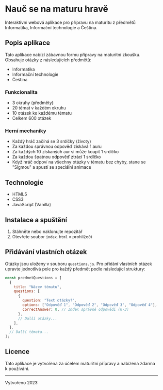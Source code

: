 # Nauč se na maturu hravě

Interaktivní webová aplikace pro přípravu na maturitu z předmětů Informatika, Informační technologie a Čeština.

## Popis aplikace

Tato aplikace nabízí zábavnou formu přípravy na maturitní zkoušku. Obsahuje otázky z následujících předmětů:

- Informatika
- Informační technologie
- Čeština

### Funkcionalita

- 3 okruhy (předměty)
- 20 témat v každém okruhu
- 10 otázek ke každému tématu
- Celkem 600 otázek

### Herní mechaniky

- Každý hráč začíná se 3 srdíčky (životy)
- Za každou správnou odpověď získává 1 auru
- Za každých 10 získaných aur si může koupit 1 srdíčko
- Za každou špatnou odpověď ztrácí 1 srdíčko
- Když hráč odpoví na všechny otázky v tématu bez chyby, stane se "Sigmou" a spustí se speciální animace

## Technologie

- HTML5
- CSS3
- JavaScript (Vanilla)

## Instalace a spuštění

1. Stáhněte nebo naklonujte repozitář
2. Otevřete soubor `index.html` v prohlížeči

## Přidávání vlastních otázek

Otázky jsou uloženy v souboru `questions.js`. Pro přidání vlastních otázek upravte jednotlivá pole pro každý předmět podle následující struktury:

```js
const predmetQuestions = [
  {
    title: "Název tématu",
    questions: [
      {
        question: "Text otázky?",
        options: ["Odpověď 1", "Odpověď 2", "Odpověď 3", "Odpověď 4"],
        correctAnswer: 0, // Index správné odpovědi (0-3)
      },
      // Další otázky...
    ],
  },
  // Další témata...
];
```

## Licence

Tato aplikace je vytvořena za účelem maturitní přípravy a nabízena zdarma k používání.

---

Vytvořeno 2023
